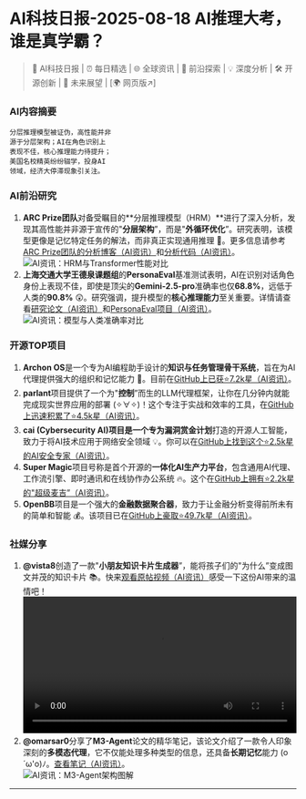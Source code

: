 
# AI科技日报-2025-08-18 AI推理大考，谁是真学霸？
> 🤖 AI科技日报 | ⏰ 每日精选 | 🌐 全球资讯 | 🔬 前沿探索 | 💡 深度分析 | 🛠️ 开源创新 | 🚀 未来展望 | [🌍 网页版↗️]
### **AI内容摘要**
```
分层推理模型被证伪，高性能并非
源于分层架构；AI在角色识别上
表现不佳，核心推理能力待提升；
美国名校精英纷纷辍学，投身AI
领域，经济大停滞现象引关注。
```
### AI前沿研究
1.  **ARC Prize团队**对备受瞩目的**分层推理模型（HRM）**进行了深入分析，发现其高性能并非源于宣传的"**分层架构**”，而是"**外循环优化**”。研究表明，该模型更像是记忆特定任务的解法，而非真正实现通用推理 🤔。更多信息请参考[ARC Prize团队的分析博客（AI资讯）](https://arcprize.org/blog/hrm-analysis)和[分析代码（AI资讯）](https://github.com/arcprize/hierarchical-reasoning-model-analysis)。<br/>![AI资讯：HRM与Transformer性能对比](https://cdn.jsdmirror.com/gh/justlovemaki/imagehub@main/images/2025/08/news_01k2wcx20ye8v9wfhw61v1fzdz.avif)
2.  **上海交通大学王德泉课题组**的**PersonaEval**基准测试表明，AI在识别对话角色身份上表现不佳，即使是顶尖的**Gemini-2.5-pro**准确率也仅**68.8%**，远低于人类的**90.8%** 😲。研究强调，提升模型的**核心推理能力**至关重要。详情请查看[研究论文（AI资讯）](https://arxiv.org/abs/2508.10014)和[PersonaEval项目（AI资讯）](https://github.com/maple-zhou/PersonaEval)。<br/>![AI资讯：模型与人类准确率对比](https://cdn.jsdmirror.com/gh/justlovemaki/imagehub@main/images/2025/08/news_01k2wcx4kgfpq9tne43zg28v7j.avif)
### 开源TOP项目
1.  **Archon OS**是一个专为AI编程助手设计的**知识与任务管理骨干系统**，旨在为AI代理提供强大的组织和记忆能力 🚀。目前在[GitHub上已获⭐7.2k星（AI资讯）](https://github.com/coleam00/Archon)。
2.  **parlant**项目提供了一个为"**控制**”而生的LLM代理框架，让你在几分钟内就能完成现实世界应用的部署 (✧∀✧)！这个专注于实战和效率的工具，在[GitHub上迅速积累了⭐4.5k星（AI资讯）](https://github.com/emcie-co/parlant)。
3.  **cai (Cybersecurity AI)**项目是一个专为**漏洞赏金计划**打造的开源人工智能，致力于将AI技术应用于网络安全领域 💡。你可以在[GitHub上找到这个⭐2.5k星的AI安全专家（AI资讯）](https://github.com/aliasrobotics/cai)。
4.  **Super Magic**项目号称是首个开源的**一体化AI生产力平台**，包含通用AI代理、工作流引擎、即时通讯和在线协作办公系统 🔥。这个在[GitHub上拥有⭐2.2k星的"超级麦吉”（AI资讯）](https://github.com/dtyq/magic)。
5.  **OpenBB**项目是一个强大的**金融数据聚合器**，致力于让金融分析变得前所未有的简单和智能 💰。该项目已在[GitHub上豪取⭐49.7k星（AI资讯）](https://github.com/OpenBB-finance/OpenBB)。
### 社媒分享
1.  **@vista8**创造了一款"**小朋友知识卡片生成器**”，能将孩子们的"为什么”变成图文并茂的知识卡片 📚。快来[观看原帖视频（AI资讯）](https://x.com/vista8/status/1957085294676627487)感受一下这份AI带来的温情吧！<br/><video src="https://cdn.jsdmirror.com/gh/justlovemaki/imagehub@main/images/2025/08/news_01k2wcxkxye82r7m3nsdz8tt3t.mp4" controls="controls" width="100%"></video>
2.  **@omarsar0**分享了**M3-Agent**论文的精华笔记，该论文介绍了一款令人印象深刻的**多模态代理**，它不仅能处理多种类型的信息，还具备**长期记忆**能力 (o´ω'o)ﾉ。[查看笔记（AI资讯）](https://x.com/omarsar0/status/1956773240623235076)。<br/>![AI资讯：M3-Agent架构图解](https://cdn.jsdmirror.com/gh/justlovemaki/imagehub@main/images/2025/08/news_01k2wcxyssf8zt242mnmjn6747.avif)
---